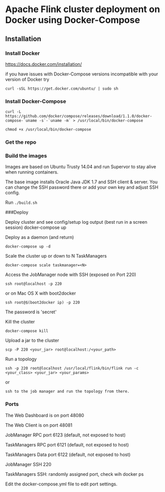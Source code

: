 # Apache Flink cluster deployment on Docker using Docker-Compose

## Installation

### Install Docker

https://docs.docker.com/installation/

if you have issues with Docker-Compose versions incompatible with your version of Docker try

```
curl -sSL https://get.docker.com/ubuntu/ | sudo sh
```

### Install Docker-Compose

```
curl -L https://github.com/docker/compose/releases/download/1.1.0/docker-compose-`uname -s`-`uname -m` > /usr/local/bin/docker-compose
```

```
chmod +x /usr/local/bin/docker-compose
```

### Get the repo

### Build the images

Images are based on Ubuntu Trusty 14.04 and run Supervor to stay alive when running containers.

The base image installs Oracle Java JDK 1.7 and SSH client & server. You can change the SSH password there or add your own key and adjust SSH config.

Run `./build.sh`

###Deploy

Deploy cluster and see config/setup log output (best run in a screen session)
docker-compose up

Deploy as a daemon (and return)

```
docker-compose up -d
```

Scale the cluster up or down to N TaskManagers

```
docker-compose scale taskmanager=<N>
```

Access the JobManager node with SSH (exposed on Port 220)

```
ssh root@localhost -p 220
```

or on Mac OS X with boot2docker

```
ssh root@$(boot2docker ip) -p 220
```

The password is 'secret'

Kill the cluster

```
docker-compose kill
```

Upload a jar to the cluster

```
scp -P 220 <your_jar> root@localhost:/<your_path>
```

Run a topology

```
ssh -p 220 root@localhost /usr/local/flink/bin/flink run -c <your_class> <your_jar> <your_params>
```

or

```
ssh to the job manager and run the topology from there.
```

### Ports

The Web Dashboard is on port 48080

The Web Client is on port 48081

JobManager RPC port 6123 (default, not exposed to host)

TaskManagers RPC port 6121 (default, not exposed to host)

TaskManagers Data port 6122 (default, not exposed to host)

JobManager SSH 220

TaskManagers SSH: randomly assigned port, check wih docker ps

Edit the docker-compose.yml file to edit port settings.
